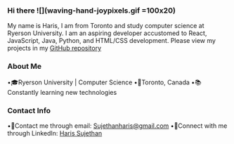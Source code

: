 ### Hi there ![](waving-hand-joypixels.gif =100x20)

My name is Haris, I am from Toronto and study computer science at Ryerson University. I am an aspiring developer accustomed to React, JavaScript, Java, Python, and HTML/CSS development. Please view my projects in my [GitHub repository](https://github.com/haris-sujethan?tab=repositories)

### About Me

  •🎓Ryerson University | Computer Science
  •📍Toronto, Canada
  •📚Constantly learning new technologies
  
### Contact Info

   •📧Contact me through email: Sujethanharis@gmail.com
   •💼Connect with me through LinkedIn: [Haris Sujethan](https://www.linkedin.com/in/haris-sujethan-3b251921a/)

